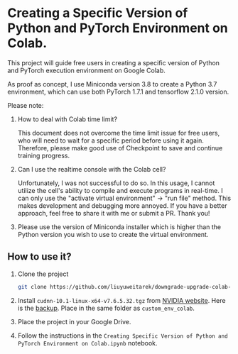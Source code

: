 # Creating a Specific Version of Python and PyTorch Environment on Colab.

This project will guide free users in creating a specific version of Python and PyTorch execution environment on Google Colab.

As proof as concept, I use Miniconda version 3.8 to create a Python 3.7 environment, which can use both PyTorch 1.7.1 and tensorflow 2.1.0 version.

Please note:

1. How to deal with Colab time limit?

    This document does not overcome the time limit issue for free users, who will need to wait for a specific period before using it again. Therefore, please make good use of Checkpoint to save and continue training progress.

2. Can I use the realtime console with the Colab cell?
    
    Unfortunately, I was not successful to do so. In this usage, I cannot utilize the cell's ability to compile and execute programs in real-time. I can only use the "activate virtual environment" -> "run file" method. This makes development and debugging more annoyed. If you have a better approach, feel free to share it with me or submit a PR. Thank you!

3. Please use the version of Miniconda installer which is higher than the Python version you wish to use to create the virtual environment.

## How to use it?

1. Clone the project
    
    ```bash
    git clone https://github.com/liuyuweitarek/downgrade-upgrade-colab-python.git custom_env_colab
    ```

2. Install `cudnn-10.1-linux-x64-v7.6.5.32.tgz` from [NVIDIA website](https://developer.download.nvidia.com/compute/redist/cudnn/v7.6.5/cudnn-10.1-linux-x64-v7.6.5.32.tgz). Here is the [backup](https://drive.google.com/file/d/1R54KoKk16CcpFu3tR80dEyC_aB8UOyXc/view?usp=sharing). Place in the same folder as `custom_env_colab`.

3. Place the project in your Google Drive.

4. Follow the instructions in the `Creating Specific Version of Python and PyTorch Environment on Colab.ipynb` notebook.
